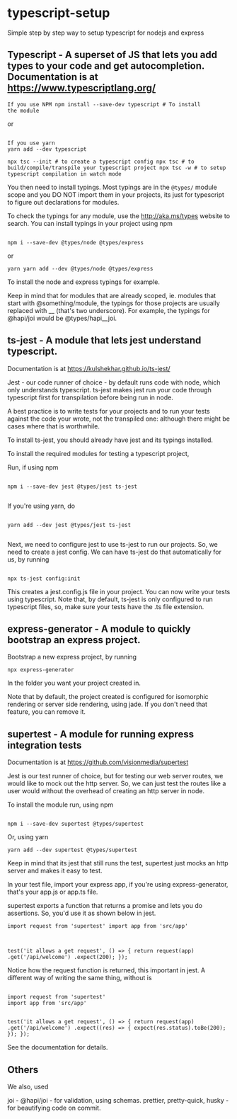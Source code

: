# typescript-setup
Simple step by step way to setup typescript for nodejs and express

## Typescript - A superset of JS that lets you add types to your code and get autocompletion. Documentation is at https://www.typescriptlang.org/

<code>If you use NPM
npm install --save-dev typescript # To install the module</code>

or

<code>
If you use yarn
yarn add --dev typescript
</code>


<code>npx tsc --init # to create a typescript config
npx tsc # to build/compile/transpile your typescript project
npx tsc -w # to setup typescript compilation in watch mode
</code>


You then need to install typings. Most typings are in the `@types/` module scope and you DO NOT import them in your projects, its just for typescript to figure out declarations for modules.

To check the typings for any module, use the http://aka.ms/types website to search.
You can install typings in your project using npm

<code>
npm i --save-dev @types/node @types/express</code>


or 


<code>yarn
yarn add --dev @types/node @types/express
  </code>
  
  
  
To install the node and express typings for example.

Keep in mind that for modules that are already scoped, ie. modules that start with @something/module, the typings for those projects are usually replaced with __ (that's two underscore). For example, the typings for @hapi/joi would be @types/hapi__joi.

## ts-jest - A module that lets jest understand typescript.
Documentation is at https://kulshekhar.github.io/ts-jest/

Jest - our code runner of choice - by default runs code with node, which only understands typescript. ts-jest makes jest run your code through typescript first for transpilation before being run in node.

A best practice is to write tests for your projects and to run your tests against the code your wrote, not the transpiled one: although there might be cases where that is worthwhile.

To install ts-jest, you should already have jest and its typings installed.

To install the required modules for testing a typescript project, 

Run, if using npm

<code>
npm i --save-dev jest @types/jest ts-jest
  </code>
  
  
If you're using yarn, do

<code>
yarn add --dev jest @types/jest ts-jest
  </code>


Next, we need to configure jest to use ts-jest to run our projects. So, we need to create a jest config. We can have ts-jest do that automatically for us, by running


<code>
npx ts-jest config:init
</code>


This creates a jest.config.js file in your project. You can now write your tests using typescript. Note that, by default, ts-jest is only configured to run typescript files, so, make sure your tests have the .ts file extension.

## express-generator - A module to quickly bootstrap an express project.

Bootstrap a new express project, by running

<code>npx express-generator</code>


In the folder you want your project created in.

Note that by default, the project created is configured for isomorphic rendering or server side rendering, using jade. If you don't need that feature, you can remove it.

## supertest - A module for running express integration tests

Documentation is at https://github.com/visionmedia/supertest

Jest is our test runner of choice, but for testing our web server routes, we would like to mock out the http server. So, we can just test the routes like a user would without the overhead of creating an http server in node.

To install the module run, using npm

<code>
npm i --save-dev supertest @types/supertest</code>


Or, using yarn


<code>yarn add --dev supertest @types/supertest</code>



Keep in mind that its jest that still runs the test, supertest just mocks an http server and makes it easy to test.

In your test file, import your express app, if you're using express-generator, that's your app.js or app.ts file.

supertest exports a function that returns a promise and lets you do assertions. So, you'd use it as shown below in jest.


<code>import request from 'supertest'
import app from 'src/app'

test('it allows a get request', () => {
  return request(app)
    .get('/api/welcome')
    .expect(200);
});
</code>



Notice how the request function is returned, this important in jest. A different way of writing the same thing, without is


<code>
import request from 'supertest'
import app from 'src/app'

test('it allows a get request', () => {
  return request(app)
    .get('/api/welcome')
    .expect((res) => {
      expect(res.status).toBe(200);
    });
});
</code>



See the documentation for details.

## Others
We also, used 

joi - @hapi/joi - for validation, using schemas.
prettier, pretty-quick, husky - for beautifying code on commit.
